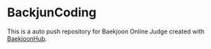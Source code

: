 # BackjunCoding
This is a auto push repository for Baekjoon Online Judge created with [BaekjoonHub](https://github.com/BaekjoonHub/BaekjoonHub).
